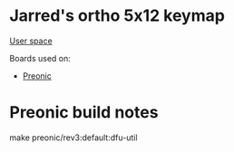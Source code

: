 # Jarred's ortho 5x12 keymap

[User space](../../../../users/jarred/readme.md)

Boards used on:
- [Preonic](../../../../keyboards/preonic/readme.md)

# Preonic build notes

make preonic/rev3:default:dfu-util
